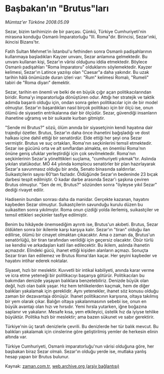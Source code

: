# Başbakan'ın "Brutus"ları

*Mümtaz'er Türköne 2008.05.09*

<tr><td class="metin" colspan="2" style="padding-top: 20px; padding-left: 5px; padding-right: 10px;">Sezar, bizim tarihimizin de bir parçası. Çünkü, Türkiye Cumhuriyeti'nin mirasına konduğu Osmanlı İmparatorluğu "III. Roma"dır. Birincisi, Sezar'ınki, ikincisi Bizans'tır.</td></tr><tr><td class="metin" colspan="2" style="padding-top: 20px; padding-left: 5px; padding-right: 10px;"><p>Fatih Sultan Mehmet'in İstanbul'u fethinden sonra Osmanlı padişahlarının kullanmaya başladıkları Kayzer unvanı, Sezar anlamına gelmektedir. Bu unvanı kullanan kişi, Sezar'ın vârisi olduğunu iddia etmektedir. Böylece Osmanlı padişahları "Roma İmparatoru" olduklarını söylemektedir. Kayzer kelimesi, Sezar'ın Latince yazılışı olan "Caesar"a daha yakındır. Bu uzak tarihin hâlâ önümüzde duran izleri var: "Rum" kelimesi Romalı, "Rumeli" tabiri de "Roma diyarı" demektir. 
<p>Sezar, tarihin en önemli ve belki de en büyük çığır açan politikacılarından biridir. Roma'yı imparatorluğa dönüştüren odur. Attığı her stratejik ve taktik adımda başarılı olduğu için, ondan sonra gelen politikacılar için de bir model olmuştur. Sezar'ın başardıkları nasıl birçok politikacı için bir ölçü ise, onun ölümü de siyasetin entrikalarına dair bir ölçüdür. Sezar, güvendiği insanların ihanetine uğramış ve bir suikaste kurban gitmiştir.
<p>"Sende mi Brutus?" sözü, ölüm anında bir siyasetçinin kendi hayatına dair trajediyi özetler. Brutus, Sezar'ın daha önce ihanetini bağışladığı ve dost halkası içine dahil ettiği bir senatördür. Elde ettiği her şeyi ona Sezar vermiştir. Brutus ve suç ortakları, Roma'nın seçkinlerini temsil etmektedir. Sezar ise gücünü orta ve alt sınıflardan almakta, en önemlisi Roma'nın önüne geniş ufuklar yerleştirdiği için çok sevilmektedir. Roma'nın seçkinlerinin Sezar'a yönelttikleri suçlama, "cumhuriyeti yıkmak"tır. Aslında yıkılan statükodur. MÖ 44 yılında komplocu senatörler bir plan hazırlayarak Sezar'a savunmasız olduğu bir anda, Senato binasında saldırırlar. Suikastçilerin sayısı 60'tan fazladır. Öldüğünde Sezar'ın bedeninde 23 bıçak darbesi tespit edilmiştir. O kadar darbe arasında Sezar'ı şaşkına çeviren Brutus olmuştur. "Sen de mi, Brutus?" sözünden sonra "öyleyse yıkıl Sezar" dediği rivayet edilir.
<p>Hadisenin bundan sonrası daha da manidar. Gerçekte kazanan, hayatını kaybeden Sezar olmuştur. Suikastçilerin savunduğu kurulu düzen bu suikastten sonra yıkılmıştır. Roma onun çizdiği yolda ilerlemiş, suikastçiler ve temsil ettikleri seçkinler tasfiye edilmiştir.
<p>Benim bu hikâyede önemsediğim ayrıntı ise, Brutus'un akıbeti. Brutus, Sezar öldükten sonra bir ikilemle karşı karşıya kalır. Sezar'ın "tiran" olduğu ilan edilirse, ölümü bir cinayet olmaktan çıkacaktır. Ama o zaman da, Brutus'un senatörlüğü, bir tiran tarafından verildiği için geçersiz olacaktır. Öbür türlü ise kendisi ve arkadaşları katil ilan edilecektir. Bu ikilem, aslında ihanetin açmazıdır. Elindeki gücü, ihanet ettiği kişiden alanların açmazı. Sonuçta Sezar tiran ilan edilemez ve Brutus Roma'dan kaçar. Her şeyini kaybeder ve hayatını intihar ederek noktalar.
<p>Siyaset, hızlı bir meslektir. Kuvvetli bir intikal kabiliyeti, anında karar verme ve icra etme yeteneği bir politikacıyı başarıya götürür. Politikacıları bu bakımdan denizde yaşayan balıklara benzetebiliriz. Denizde büyük olan değil, hızlı olan balık yaşar. Hız hem tehlikelerden kaçmak, hem de diğer balıkları yakalamak için gereklidir. Aynı yetenekler, ihanet söz konusu olduğu zaman bir dezavantaja dönüşür. İhanet politikacının karşısına, oltaya takılmış bir yem olarak çıkar. Balığın oltaya yakalanmasının sebebi ise, onun en büyük avantajı olan hızı ve hırsıdır. Yemi hırsla yutarken, iğne boğazına saplanır ve yakalanır. Mesafe kısa, yem etkileyici, üstelik hız da iyiyse tehlike büyüktür. Politika hızlı bir meslektir; ama bazen sükunet ve sabır gerektirir. 
<p>Türkiye'nin üç tarafı denizlerle çevrili. Bu denizlerde her tür balık mevcut. Bu balıkları yakalamak için cinslerine göre geliştirilmiş yemler de herkesin elinin altında var.
<p>Türkiye Cumhuriyeti, Osmanlı imparatorluğu'nun vârisi olduğuna göre, her başbakan biraz Sezar olmalı. Sezar'ın olduğu yerde ise, mutlaka yanlış hesap yapan bir Brutus bulunur. <br/></p></p></p></p></p></p></p></p></td></tr>

Kaynak: [zaman.com.tr](http://zaman.com.tr/yazar.do?yazino=687084), [web.archive.org (arşiv bağlantısı)](http://web.archive.org/web/20080611155346/http://zaman.com.tr:80/yazar.do?yazino=687084)

